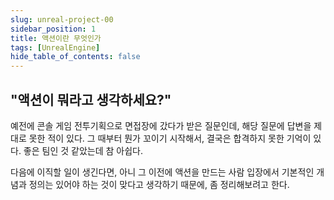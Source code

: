 ```yaml
---
slug: unreal-project-00
sidebar_position: 1
title: 액션이란 무엇인가
tags: [UnrealEngine]
hide_table_of_contents: false
---
```


## "액션이 뭐라고 생각하세요?"

예전에 콘솔 게임 전투기획으로 면접장에 갔다가 받은 질문인데, 해당 질문에 답변을 제대로 못한 적이 있다.
그 때부터 뭔가 꼬이기 시작해서, 결국은 합격하지 못한 기억이 있다. 좋은 팀인 것 같았는데 참 아쉽다.

다음에 이직할 일이 생긴다면, 아니 그 이전에 액션을 만드는 사람 입장에서 기본적인 개념과 정의는 있어야 하는 것이 맞다고 생각하기 때문에, 좀 정리해보려고 한다.
